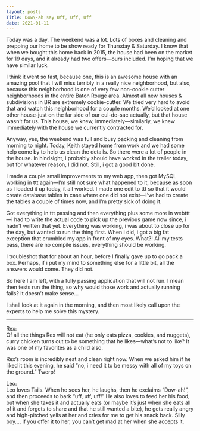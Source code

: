 ```yaml
---
layout: posts
Title: Dow\-ah say Uff, Uff, Uff
date: 2021-01-11
---
```


Today was a day.  The weekend was a lot.  Lots of boxes and cleaning and prepping our home to be show ready for Thursday & Saturday.  I know that when we bought this home back in 2015, the house had been on the market for 19 days, and it already had two offers—ours included.  I’m hoping that we have similar luck.

I think it went so fast, because one, this is an awesome house with an amazing pool that I will miss terribly in a really nice neighborhood, but also, because this neighborhood is one of very few non-cookie cutter neighborhoods in the entire Baton Rouge area.  Almost all new houses & subdivisions in BR are extremely cookie-cutter.  We tried very hard to avoid that and watch this neighborhood for a couple months.  We’d looked at one other house-just on the far side of our cul-de-sac actually, but that house wasn’t for us.  This house, we knew, immediately—similarly, we knew immediately with the house we currently contracted for.  

Anyway, yes, the weekend was full and busy packing and cleaning from morning to night.  Today, Keith stayed home from work and we had some help come by to help us clean the details.  So there were a lot of people in the house.  In hindsight, i probably should have worked in the trailer today, but for whatever reason, I did not.  Still, i got a good bit done. 

I made a couple small improvements to my web app, then got MySQL working in ttt again—I’m still not sure what happened to it, because as soon as I loaded it up today, it all worked.  I made one edit to ttt so that it would create database tables in case where one did not exist—I’ve had to create the tables a couple of times now, and I’m pretty sick of doing it.  

Got everything in ttt passing and then everything plus some more in webttt—i had to write the actual code to pick up the previous game now since, i hadn’t written that yet.  Everything was working, i was about to close up for the day, but wanted to run the thing first.  When i did, i got a big fat exception that crumbled my app in front of my eyes.  What?!  All my tests pass, there are no compile issues, everything should be working.  

I troubleshot that for about an hour, before I finally gave up to go pack a box.  Perhaps, if i put my mind to something else for a little bit, all the answers would come.  They did not.  

So here I am left, with a fully passing application that will not run.  I mean then tests run the thing, so why would those work and actually running fails?  It doesn’t make sense…

I shall look at it again in the morning, and then most likely call upon the experts to help me solve this mystery.

***
Rex:  
Of all the things Rex will not eat (he only eats pizza, cookies, and nuggets), curry chicken turns out to be something that he likes—what’s not to like?  It was one of my favorites as a child also.  

Rex’s room is incredibly neat and clean right now.  When we asked him if he liked it this evening, he said “no, i need it to be messy with all of my toys on the ground.”  Twerp!  

Leo:  
Leo loves Tails.  When he sees her, he laughs, then he exclaims “Dow-ah!”, and then proceeds to bark “uff, uff, uff!”  He also loves to feed her his food, but when she takes it and actually eats (or maybe it’s just when she eats all of it and forgets to share and that he still wanted a bite), he gets really angry and high-pitched yells at her and cries for me to get his snack back.  Silly boy…. if you offer it to her, you can’t get mad at her when she accepts it.  
